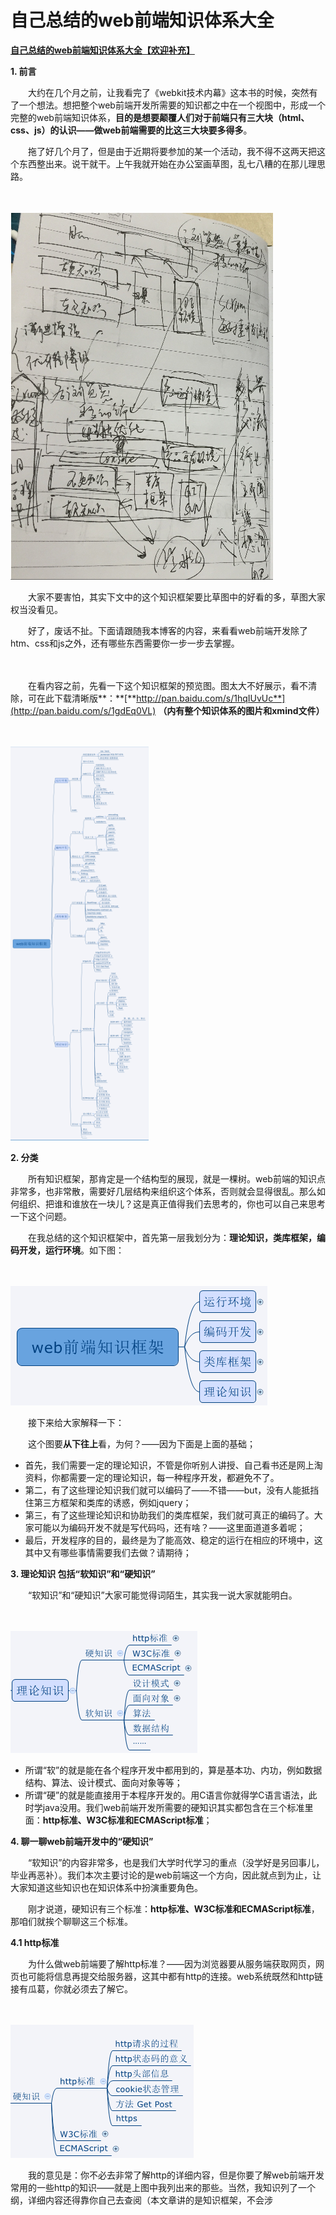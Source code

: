# 自己总结的web前端知识体系大全

[**自己总结的web前端知识体系大全【欢迎补充】**](https://www.cnblogs.com/wangfupeng1988/p/4649709.html)

**1. 前言**

　　大约在几个月之前，让我看完了《webkit技术内幕》这本书的时候，突然有了一个想法。想把整个web前端开发所需要的知识都之中在一个视图中，形成一个完整的web前端知识体系，**目的是想要颠覆人们对于前端只有三大块（html、css、js）的认识——做web前端需要的比这三大块要多得多**。

　　拖了好几个月了，但是由于近期将要参加的某一个活动，我不得不这两天把这个东西整出来。说干就干。上午我就开始在办公室画草图，乱七八糟的在那儿理思路。

　　

![img](自己总结的web前端知识体系大全.assets/057565959248.png)

　　大家不要害怕，其实下文中的这个知识框架要比草图中的好看的多，草图大家权当没看见。

　　好了，废话不扯。下面请跟随我本博客的内容，来看看web前端开发除了htm、css和js之外，还有哪些东西需要你一步一步去掌握。

　　

　　在看内容之前，先看一下这个知识框架的预览图。图太大不好展示，看不清除，可在此下载清晰版**：**[**http://pan.baidu.com/s/1hqIUvUc**](http://pan.baidu.com/s/1gdEq0VL) **（内有整个知识体系的图片和xmind文件）**

　　

![img](自己总结的web前端知识体系大全.assets/850143914776.png)

**2. 分类**

　　所有知识框架，那肯定是一个结构型的展现，就是一棵树。web前端的知识点非常多，也非常散，需要好几层结构来组织这个体系，否则就会显得很乱。那么如何组织、把谁和谁放在一块儿？这是真正值得我们去思考的，你也可以自己来思考一下这个问题。

　　在我总结的这个知识框架中，首先第一层我划分为：**理论知识，类库框架，编码开发，运行环境**。如下图：

　　

![img](自己总结的web前端知识体系大全.assets/119217207735.png)

　　接下来给大家解释一下：

　　这个图要**从下往上**看，为何？——因为下面是上面的基础；

- 首先，我们需要一定的理论知识，不管是你听别人讲授、自己看书还是网上淘资料，你都需要一定的理论知识，每一种程序开发，都避免不了。
- 第二，有了这些理论知识我们就可以编码了——不错——but，没有人能抵挡住第三方框架和类库的诱惑，例如jquery；
- 第三，有了这些理论知识和协助我们的类库框架，我们就可真正的编码了。大家可能以为编码开发不就是写代码吗，还有啥？——这里面道道多着呢；
- 最后，开发程序的目的，最终是为了能高效、稳定的运行在相应的环境中，这其中又有哪些事情需要我们去做？请期待；

**3. 理论知识 包括“软知识”和“硬知识”**

　　“软知识”和“硬知识”大家可能觉得词陌生，其实我一说大家就能明白。

　　

![img](自己总结的web前端知识体系大全.assets/129259385742.png)

- 所谓“软”的就是能在各个程序开发中都用到的，算是基本功、内功，例如数据结构、算法、设计模式、面向对象等等；
- 所谓“硬”的就是能直接用于本程序开发的。用C语言你就得学C语言语法，此时学java没用。我们web前端开发所需要的硬知识其实都包含在三个标准里面：**http标准、W3C标准和ECMAScript标准**；

**4. 聊一聊web前端开发中的“硬知识”**

　　“软知识”的内容非常多，也是我们大学时代学习的重点（没学好是另回事儿，毕业再恶补）。我们本次主要讨论的是web前端这一个方向，因此就点到为止，让大家知道这些知识也在知识体系中扮演重要角色。

　　刚才说道，硬知识有三个标准：**http标准、W3C标准和ECMAScript标准**，那咱们就挨个聊聊这三个标准。

**4.1 http标准**

　　为什么做web前端要了解http标准？——因为浏览器要从服务端获取网页，网页也可能将信息再提交给服务器，这其中都有http的连接。web系统既然和http链接有瓜葛，你就必须去了解它。

　　

![img](自己总结的web前端知识体系大全.assets/135018295393.png)

　　我的意见是：你不必去非常了解http的详细内容，但是你要了解web前端开发常用的一些http的知识——就是上图中我列出来的那些。当然，我知识列了一个纲，详细内容还得靠你自己去查阅（本文章讲的是知识框架，不会涉
